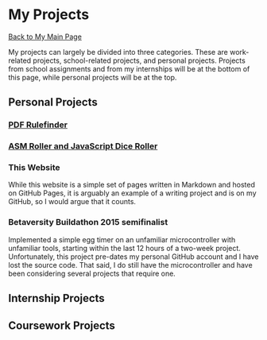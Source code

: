 # My Projects

[Back to My Main Page](index.html)

My projects can largely be divided into three categories.  These are work-related projects, school-related projects, and personal projects.  Projects from school assignments and from my internships will be at the bottom of this page, while personal projects will be at the top.

## Personal Projects

### [PDF Rulefinder](pdf-rulefinder.html)

### [ASM Roller and JavaScript Dice Roller](dice-rollers.html)

### This Website

While this website is a simple set of pages written in Markdown and hosted on GitHub Pages, it is arguably an example of a writing project and is on my GitHub, so I would argue that it counts.

### Betaversity Buildathon 2015 semifinalist

Implemented a simple egg timer on an unfamiliar microcontroller with unfamiliar tools, starting within the last 12 hours of a two-week project.  Unfortunately, this project pre-dates my personal GitHub account and I have lost the source code.  That said, I do still have the microcontroller and have been considering several projects that require one.


## Internship Projects


## Coursework Projects

